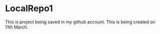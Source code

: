 # LocalRepo1
This is project being saved in my github account.
This is being created on 11th March.
